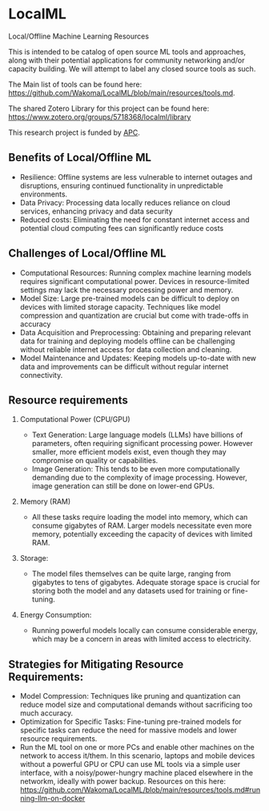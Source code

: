 # LocalML
Local/Offline Machine Learning Resources

This is intended to be catalog of open source ML tools and approaches, along with their potential applications for community networking and/or capacity building. We will attempt to label any closed source tools as such.   

The Main list of tools can be found here: https://github.com/Wakoma/LocalML/blob/main/resources/tools.md.

The shared Zotero Library for this project can be found here: https://www.zotero.org/groups/5718368/localml/library

This research project is funded by [APC](https://www.apc.org/). 


## Benefits of Local/Offline ML

- Resilience: Offline systems are less vulnerable to internet outages and disruptions, ensuring continued functionality in unpredictable environments.
- Data Privacy:  Processing data locally reduces reliance on cloud services, enhancing privacy and data security
- Reduced costs: Eliminating the need for constant internet access and potential cloud computing fees can significantly reduce costs


## Challenges of Local/Offline ML

- Computational Resources:  Running complex machine learning models requires significant computational power. Devices in resource-limited settings may lack the necessary processing power and memory.
- Model Size: Large pre-trained models can be difficult to deploy on devices with limited storage capacity. Techniques like model compression and quantization are crucial but come with trade-offs in accuracy
- Data Acquisition and Preprocessing: Obtaining and preparing relevant data for training and deploying models offline can be challenging without reliable internet access for data collection and cleaning.
- Model Maintenance and Updates: Keeping models up-to-date with new data and improvements can be difficult without regular internet connectivity.


## Resource requirements

1. Computational Power (CPU/GPU)

   - Text Generation: Large language models (LLMs) have billions of parameters, often requiring significant processing power. However smaller, more efficient models exist, even though they may compromise on quality or capabilities. 
   - Image Generation:  This tends to be even more computationally demanding due to the complexity of image processing. However, image generation can still be done on lower-end GPUs.

2. Memory (RAM)

   - All these tasks require loading the model into memory, which can consume gigabytes of RAM. Larger models necessitate even more memory, potentially exceeding the capacity of devices with limited RAM.

3. Storage:

   - The model files themselves can be quite large, ranging from gigabytes to tens of gigabytes. Adequate storage space is crucial for storing both the model and any datasets used for training or fine-tuning.

4. Energy Consumption:

   - Running powerful models locally can consume considerable energy, which may be a concern in areas with limited access to electricity.



## Strategies for Mitigating Resource Requirements:

- Model Compression: Techniques like pruning and quantization can reduce model size and computational demands without sacrificing too much accuracy.
- Optimization for Specific Tasks: Fine-tuning pre-trained models for specific tasks can reduce the need for massive models and lower resource requirements.
- Run the ML tool on one or more PCs and enable other machines on the network to access it/them. In this scenario, laptops and mobile devices without a powerful GPU or CPU can use ML tools via a simple user interface, with a noisy/power-hungry machine placed elsewhere in the networkm, ideally with power backup. Resources on this here: https://github.com/Wakoma/LocalML/blob/main/resources/tools.md#running-llm-on-docker








